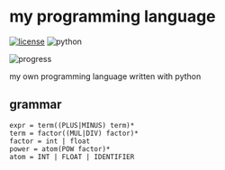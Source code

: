 # my programming language
[![license](https://img.shields.io/github/license/slowy07/slowy_programming_language?style=for-the-badge)](LICENSE)
![python](https://img.shields.io/badge/Python-3776AB?style=for-the-badge&logo=python&logoColor=white)

![progress](https://progress-bar.dev/30/)

my own programming language written with python



## grammar

```
expr = term((PLUS|MINUS) term)*
term = factor((MUL|DIV) factor)*
factor = int | float
power = atom(POW factor)*
atom = INT | FLOAT | IDENTIFIER


```
